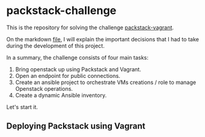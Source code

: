 # packstack-challenge
This is the repository for solving the challenge [packstack-vagrant](https://github.com/raserma/packstack-vagrant). 

On the markdown [file](decisions-taken.md), I will explain the important decisions that I had to take during the development of this project.

In a summary, the challenge consists of four main tasks:
 1. Bring openstack up using Packstack and Vagrant.
 1. Open an endpoint for public connections.
 1. Create an ansible project to orchestrate VMs creations / role to manage Openstack operations.
 1. Create a dynamic Ansible inventory.
 
Let's start it.

## Deploying Packstack using Vagrant 
